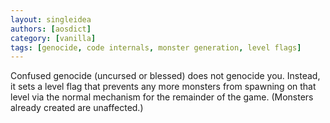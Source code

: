 ```yaml
---
layout: singleidea
authors: [aosdict]
category: [vanilla]
tags: [genocide, code internals, monster generation, level flags]
---
```

Confused genocide (uncursed or blessed) does not genocide you. Instead, it sets a level flag that prevents any more monsters from spawning on that level via the normal mechanism for the remainder of the game. (Monsters already created are unaffected.)
